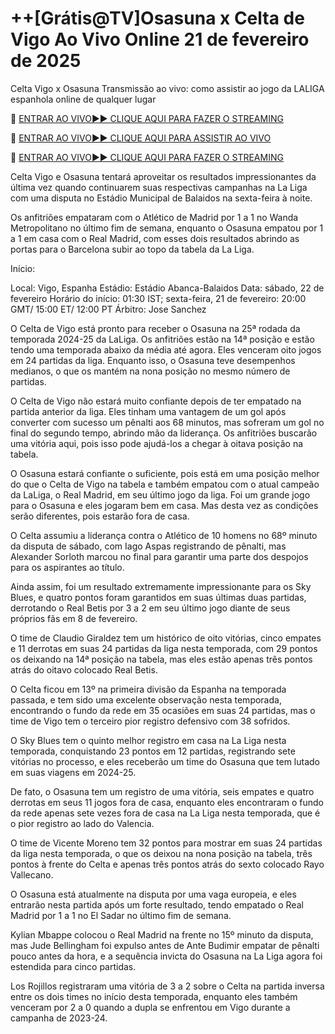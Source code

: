 # ++[Grátis@TV]Osasuna x Celta de Vigo Ao Vivo Online 21 de fevereiro de 2025
Celta Vigo x Osasuna Transmissão ao vivo: como assistir ao jogo da LALIGA espanhola online de qualquer lugar

🔴 [ENTRAR AO VIVO►► CLIQUE AQUI PARA FAZER O STREAMING](https://jpn-srt.blogspot.com/2025/02/soccer.html)

🔴 [ENTRAR AO VIVO►► CLIQUE AQUI PARA ASSISTIR AO VIVO](https://jpn-srt.blogspot.com/2025/02/soccer.html)

🔴 [ENTRAR AO VIVO►► CLIQUE AQUI PARA FAZER O STREAMING](https://jpn-srt.blogspot.com/2025/02/soccer.html)

Celta Vigo e Osasuna tentará aproveitar os resultados impressionantes da última vez quando continuarem suas respectivas campanhas na La Liga com uma disputa no Estádio Municipal de Balaidos na sexta-feira à noite.

Os anfitriões empataram com o Atlético de Madrid por 1 a 1 no Wanda Metropolitano no último fim de semana, enquanto o Osasuna empatou por 1 a 1 em casa com o Real Madrid, com esses dois resultados abrindo as portas para o Barcelona subir ao topo da tabela da La Liga.

Início:

Local: Vigo, Espanha
Estádio: Estádio Abanca-Balaidos
Data: sábado, 22 de fevereiro
Horário do início: 01:30 IST; sexta-feira, 21 de fevereiro: 20:00 GMT/ 15:00 ET/ 12:00 PT
Árbitro: Jose Sanchez

O Celta de Vigo está pronto para receber o Osasuna na 25ª rodada da temporada 2024-25 da LaLiga. Os anfitriões estão na 14ª posição e estão tendo uma temporada abaixo da média até agora. Eles venceram oito jogos em 24 partidas da liga. Enquanto isso, o Osasuna teve desempenhos medianos, o que os mantém na nona posição no mesmo número de partidas.

O Celta de Vigo não estará muito confiante depois de ter empatado na partida anterior da liga. Eles tinham uma vantagem de um gol após converter com sucesso um pênalti aos 68 minutos, mas sofreram um gol no final do segundo tempo, abrindo mão da liderança. Os anfitriões buscarão uma vitória aqui, pois isso pode ajudá-los a chegar à oitava posição na tabela.

O Osasuna estará confiante o suficiente, pois está em uma posição melhor do que o Celta de Vigo na tabela e também empatou com o atual campeão da LaLiga, o Real Madrid, em seu último jogo da liga. Foi um grande jogo para o Osasuna e eles jogaram bem em casa. Mas desta vez as condições serão diferentes, pois estarão fora de casa.

O Celta assumiu a liderança contra o Atlético de 10 homens no 68º minuto da disputa de sábado, com Iago Aspas registrando de pênalti, mas Alexander Sorloth marcou no final para garantir uma parte dos despojos para os aspirantes ao título.

Ainda assim, foi um resultado extremamente impressionante para os Sky Blues, e quatro pontos foram garantidos em suas últimas duas partidas, derrotando o Real Betis por 3 a 2 em seu último jogo diante de seus próprios fãs em 8 de fevereiro.

O time de Claudio Giraldez tem um histórico de oito vitórias, cinco empates e 11 derrotas em suas 24 partidas da liga nesta temporada, com 29 pontos os deixando na 14ª posição na tabela, mas eles estão apenas três pontos atrás do oitavo colocado Real Betis.

O Celta ficou em 13º na primeira divisão da Espanha na temporada passada, e tem sido uma excelente observação nesta temporada, encontrando o fundo da rede em 35 ocasiões em suas 24 partidas, mas o time de Vigo tem o terceiro pior registro defensivo com 38 sofridos.

O Sky Blues tem o quinto melhor registro em casa na La Liga nesta temporada, conquistando 23 pontos em 12 partidas, registrando sete vitórias no processo, e eles receberão um time do Osasuna que tem lutado em suas viagens em 2024-25.

De fato, o Osasuna tem um registro de uma vitória, seis empates e quatro derrotas em seus 11 jogos fora de casa, enquanto eles encontraram o fundo da rede apenas sete vezes fora de casa na La Liga nesta temporada, que é o pior registro ao lado do Valencia.

O time de Vicente Moreno tem 32 pontos para mostrar em suas 24 partidas da liga nesta temporada, o que os deixou na nona posição na tabela, três pontos à frente do Celta e apenas três pontos atrás do sexto colocado Rayo Vallecano.

O Osasuna está atualmente na disputa por uma vaga europeia, e eles entrarão nesta partida após um forte resultado, tendo empatado o Real Madrid por 1 a 1 no El Sadar no último fim de semana.

Kylian Mbappe colocou o Real Madrid na frente no 15º minuto da disputa, mas Jude Bellingham foi expulso antes de Ante Budimir empatar de pênalti pouco antes da hora, e a sequência invicta do Osasuna na La Liga agora foi estendida para cinco partidas.

Los Rojillos registraram uma vitória de 3 a 2 sobre o Celta na partida inversa entre os dois times no início desta temporada, enquanto eles também venceram por 2 a 0 quando a dupla se enfrentou em Vigo durante a campanha de 2023-24.
